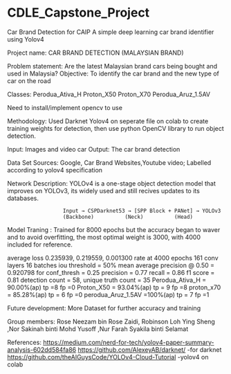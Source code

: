 # CDLE_Capstone_Project
Car Brand Detection for CAIP
A simple deep learning car brand identifier using Yolov4

Project name: CAR BRAND DETECTION (MALAYSIAN BRAND)

Problem statement: Are the latest Malaysian brand cars being bought and used in Malaysia? 
Objective: To identify the car brand and the new type of car on the road 

Classes: 
          Perodua_Ativa_H
          Proton_X50
          Proton_X70
          Perodua_Aruz_1.5AV
          
          
Need to install/implement opencv to use

Methodology: Used Darknet Yolov4 on seperate file on colab to create training weights for detection, then use python OpenCV library to run object detection.

Input: Images and video car Output: The car brand detection 

Data Set Sources: Google, Car Brand Websites,Youtube video; Labelled according to yolov4 specification

Network Description: YOLOv4 is a one-stage object detection model that improves on YOLOv3, its widely used and still recives updates to its databases.
                      
                      Input → CSPDarknet53 → [SPP Block + PANet] → YOLOv3
                      (Backbone)          (Neck)          (Head)
                      
                      
Model Traning : Trained for 8000 epochs but the accuracy began to waver and to avoid overfitting, the most optimal weight is 3000, with 4000 included for reference.

average loss 0.235939, 0.219559, 0.001300 rate at 4000 epochs
161 conv layers 		16 batches 		iou threshold = 50%
mean average precision @ 0.50 = 0.920798	for conf_thresh = 0.25
precision = 0.77	recall = 0.86		f1 score = 0.81
detection count = 58, unique truth count = 35 
Perodua_Ativa_H = 90.00%(ap)	tp =8 fp  =0
Proton_X50	= 93.04%(ap)	tp = 9 fp =8
proton_x70	= 85.28%(ap)		tp = 6 fp =0
perodua_Aruz_1.5AV =100%(ap)	tp = 7 fp =1

Future development: More Dataset for further accuracy and training

Group members: Rose Neezam bin Rose Zaidi, Robinson Loh Ying Sheng ,Nor Sakinah binti Mohd Yusoff ,Nur Farah Syakila binti Selamat

References: https://medium.com/nerd-for-tech/yolov4-paper-summary-analysis-602dd584fa86
            https://github.com/AlexeyAB/darknet/ -for darknet
            https://github.com/theAIGuysCode/YOLOv4-Cloud-Tutorial -yolov4 on colab
